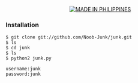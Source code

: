 <p align="center">
<a href="https://github.com/Noob-Junk"><img title="MADE IN PHILIPPINES" src="https://img.shields.io/badge/MADE%20IN-PHILIPPINES-gray"></a>
</p>

### Installation

```
$ git clone git://github.com/Noob-Junk/junk.git
$ ls
$ cd junk
$ ls
$ python2 junk.py
```
```
username:junk
password:junk
```
